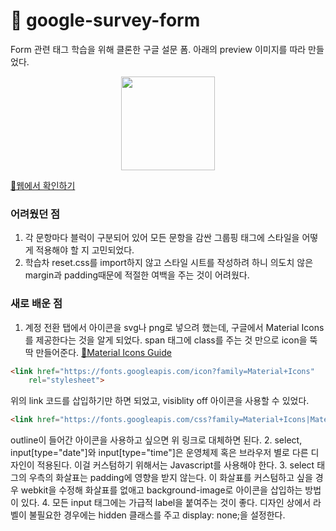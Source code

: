# 📝 google-survey-form
Form 관련 태그 학습을 위해 클론한 구글 설문 폼.
아래의 preview 이미지를 따라 만들었다.
<center>
  <img src="https://i.imgur.com/Oh2u02k.png" width="150">
</center>

[🔗웹에서 확인하기](https://yeodahui.github.io/google-form/)

### 어려웠던 점
1. 각 문항마다 블럭이 구분되어 있어 모든 문항을 감싼 그룹핑 태그에 스타일을 어떻게 적용해야 할 지 고민되었다.
2. 학습차 reset.css를 import하지 않고 스타일 시트를 작성하려 하니 의도치 않은 margin과 padding때문에 적절한 여백을 주는 것이 어려웠다.

### 새로 배운 점
1. 계정 전환 탭에서 아이콘을 svg나 png로 넣으려 했는데, 구글에서 Material Icons를 제공한다는 것을 알게 되었다. span 태그에 class를 주는 것 만으로 icon을 뚝딱 만들어준다. [🔗Material Icons Guide](https://developers.google.com/fonts/docs/material_icons#icon_font_for_the_web)
  ```html
  <link href="https://fonts.googleapis.com/icon?family=Material+Icons"
      rel="stylesheet">
  ```
  위의 link 코드를 삽입하기만 하면 되었고, visiblity off 아이콘을 사용할 수 있었다.
  ```html
  <link href="https://fonts.googleapis.com/css?family=Material+Icons|Material+Icons+Outlined|Material+Icons+Two+Tone|Material+Icons+Round|Material+Icons+Sharp" rel="stylesheet">
  ```
  outline이 들어간 아이콘을 사용하고 싶으면 위 링크로 대체하면 된다.
2. select, input[type="date"]와 input[type="time"]은 운영체제 혹은 브라우저 별로 다른 디자인이 적용된다. 이걸 커스텀하기 위해서는 Javascript를 사용해야 한다.
3. select 태그의 우측의 화살표는 padding에 영향을 받지 않는다. 이 화살표를 커스텀하고 싶을 경우 webkit을 수정해 화살표를 없애고 background-image로 아이콘을 삽입하는 방법이 있다.
4. 모든 input 태그에는 가급적 label을 붙여주는 것이 좋다. 디자인 상에서 라벨이 불필요한 경우에는 hidden 클래스를 주고 display: none;을 설정한다.
